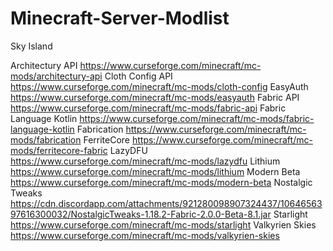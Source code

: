 # Minecraft-Server-Modlist
Sky Island

Architectury API https://www.curseforge.com/minecraft/mc-mods/architectury-api
Cloth Config API https://www.curseforge.com/minecraft/mc-mods/cloth-config
EasyAuth https://www.curseforge.com/minecraft/mc-mods/easyauth
Fabric API https://www.curseforge.com/minecraft/mc-mods/fabric-api
Fabric Language Kotlin https://www.curseforge.com/minecraft/mc-mods/fabric-language-kotlin
Fabrication https://www.curseforge.com/minecraft/mc-mods/fabrication
FerriteCore https://www.curseforge.com/minecraft/mc-mods/ferritecore-fabric
LazyDFU https://www.curseforge.com/minecraft/mc-mods/lazydfu
Lithium https://www.curseforge.com/minecraft/mc-mods/lithium
Modern Beta https://www.curseforge.com/minecraft/mc-mods/modern-beta
Nostalgic Tweaks https://cdn.discordapp.com/attachments/921280098907324437/1064656397616300032/NostalgicTweaks-1.18.2-Fabric-2.0.0-Beta-8.1.jar
Starlight https://www.curseforge.com/minecraft/mc-mods/starlight
Valkyrien Skies https://www.curseforge.com/minecraft/mc-mods/valkyrien-skies
